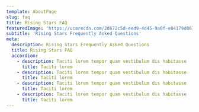 ```yaml
---
template: AboutPage
slug: faq
title: Rising Stars FAQ
featuredImage: 'https://ucarecdn.com/2d672c5d-eed9-4d45-9a0f-e04179d067a6/'
subtitle: 'Rising Stars Frequently Asked Questions'
meta:
  description: Rising Stars Frequently Asked Questions
  title: Rising Stars FAQ
  accordion:
    - description: Taciti lorem tempor quam vestibulum dis habitasse
      title: Taciti lorem
    - description: Taciti lorem tempor quam vestibulum dis habitasse
      title: Taciti lorem
    - description: Taciti lorem tempor quam vestibulum dis habitasse
      title: Taciti lorem
    - description: Taciti lorem tempor quam vestibulum dis habitasse
      title: Taciti lorem
---
```

